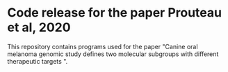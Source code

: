 # Code release for the paper  Prouteau et al, 2020

This repository contains programs used for the paper "Canine oral melanoma genomic study defines two molecular subgroups with different therapeutic targets ".

